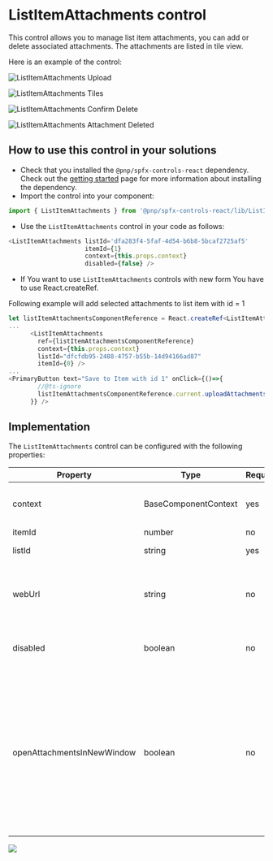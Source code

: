 # ListItemAttachments control

This control allows you to manage list item attachments, you can add or delete associated attachments. The attachments are listed in tile view.

Here is an example of the control:

![ListItemAttachments Upload](../assets/ListItemAttachmentsUpload.png)

![ListItemAttachments Tiles](../assets/ListItemAttachmentsTitles.png)

![ListItemAttachments Confirm Delete](../assets/ListItemAttachmentDeleteConfirm.png)

![ListItemAttachments Attachment Deleted ](../assets/ListItemAttachementDeletedMsg.png)

## How to use this control in your solutions

- Check that you installed the `@pnp/spfx-controls-react` dependency. Check out the [getting started](../../#getting-started) page for more information about installing the dependency.
- Import the control into your component:

```TypeScript
import { ListItemAttachments } from '@pnp/spfx-controls-react/lib/ListItemAttachments';
```
- Use the `ListItemAttachments` control in your code as follows:

```TypeScript
<ListItemAttachments listId='dfa283f4-5faf-4d54-b6b8-5bcaf2725af5'
                     itemId={1}
                     context={this.props.context}
                     disabled={false} />
```

- If You want to use `ListItemAttachments` controls with new form You have to use React.createRef.

Following example will add selected attachments to list item with id = 1

```TypeScript
let listItemAttachmentsComponentReference = React.createRef<ListItemAttachments>();
...
      <ListItemAttachments 
        ref={listItemAttachmentsComponentReference} 
        context={this.props.context} 
        listId="dfcfdb95-2488-4757-b55b-14d94166ad87" 
        itemId={0} />
...
<PrimaryButton text="Save to Item with id 1" onClick={()=>{
        //@ts-ignore
        listItemAttachmentsComponentReference.current.uploadAttachments(1);
      }} />
```

## Implementation

The `ListItemAttachments` control can be configured with the following properties:


| Property | Type | Required | Description |
| ---- | ---- | ---- | ---- |
| context | BaseComponentContext | yes | SPFx web part or extention context |
| itemId | number | no | List Item Id  |
| listId | string | yes | Guid of the list. |
| webUrl | string | no | URL of the site. By default it uses the current site URL. |
| disabled | boolean | no | Specifies if the control is disabled or not. |
| openAttachmentsInNewWindow | boolean | no | Specifies if the attachment should be openend in a separate browser tab. Use this property set to `true` if you plan to use the component in Microsoft Teams. |

![](https://telemetry.sharepointpnp.com/sp-dev-fx-controls-react/wiki/controls/ListItemAttachments)
